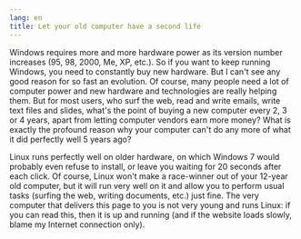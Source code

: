 ```yaml
---
lang: en
title: Let your old computer have a second life
---
```


Windows requires more and more hardware power as its version number 
increases (95, 98, 2000, Me, XP, etc.). So if you want to keep running 
Windows, you need to constantly buy new hardware. But I can't see any 
good reason for so fast an evolution. Of course, many people need a lot 
of computer power and new hardware and technologies are really helping 
them. But for most users, who surf the web, read and write emails, write 
text files and slides, what's the point of buying a new computer every 
2, 3 or 4 years, apart from letting computer vendors earn more 
money? What is exactly the profound reason why your computer can't 
do any more of what it did perfectly well 5 years ago?

Linux runs perfectly well on older hardware, on which Windows 7 
would probably even refuse to install, or leave you waiting for 20 seconds 
after each click. Of course, Linux won't make a race-winner out of 
your 12-year old computer, but it will run very well on it and allow you 
to perform usual tasks (surfing the web, writing documents, etc.) just 
fine. The very computer that delivers this page to you is not very 
young and runs Linux: if you can read this, then it is up and 
running (and if the website loads slowly, blame my Internet 
connection only).





